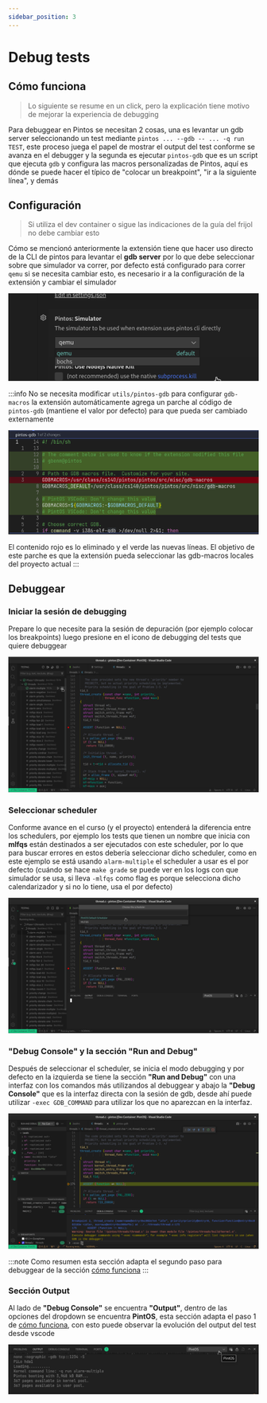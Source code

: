 ```yaml
---
sidebar_position: 3
---
```

# Debug tests

## Cómo funciona

> Lo siguiente se resume en un click, pero la explicación tiene
> motivo de mejorar la experiencia de debugging

Para debuggear en Pintos se necesitan 2 cosas, una es levantar un gdb server
seleccionando un test mediante `pintos ... --gdb -- ... -q run TEST`,
este proceso juega el papel de mostrar el output del test conforme se avanza
en el debugger y la segunda es ejecutar `pintos-gdb` que es un script que
ejecuta `gdb` y configura las macros personalizadas de Pintos, aquí es dónde
se puede hacer el típico de "colocar un breakpoint", "ir a la siguiente línea",
y demás

## Configuración

> Si utiliza el dev container o sigue las indicaciones de la guía del
> frijol no debe cambiar esto

Cómo se mencionó anteriormente la extensión tiene que hacer uso directo de
la CLI de pintos para levantar el **gdb server** por lo que debe seleccionar
sobre que simulador va correr, por defecto está configurado para correr
`qemu` si se necesita cambiar esto, es necesario ir a la configuración de la
extensión y cambiar el simulador

![image](assets/choose-sim.png)

:::info
No se necesita modificar `utils/pintos-gdb` para configurar `gdb-macros`
la extensión automáticamente agrega un parche al código de `pintos-gdb`
(mantiene el valor por defecto) para que pueda ser cambiado externamente

![image](assets/pintos-gdb.png)

El contenido rojo es lo eliminado y el verde las nuevas líneas. El objetivo
de este parche es que la extensión pueda seleccionar las gdb-macros locales
del proyecto actual
:::

## Debuggear

### Iniciar la sesión de debugging

Prepare lo que necesite para la sesión de depuración (por ejemplo colocar
los breakpoints) luego presione en el icono de debugging del tests que
quiere debuggear

![image](assets/start-debug.png)

### Seleccionar scheduler

Conforme avance en el curso (y el proyecto) entenderá la diferencia
entre los schedulers, por ejemplo los tests que tienen un nombre que
inicia con **mlfqs** están destinados a ser ejecutados con este scheduler,
por lo que para buscar errores en estos debería seleccionar dicho scheduler,
como en este ejemplo se está usando `alarm-multiple` el scheduler a usar
es el por defecto (cuándo se hace `make grade` se puede ver en los logs
con que simulador se usa, si lleva `-mlfqs` como flag es porque selecciona
dicho calendarizador y si no lo tiene, usa el por defecto)

![image](assets/choose-scheduler.png)

### "Debug Console" y la sección "Run and Debug"

Después de seleccionar el scheduler, se inicia el modo debugging y por defecto
en la izquierda se tiene la sección **"Run and Debug"** con una interfaz con los
comandos más utilizandos al debuggear y abajo la **"Debug Console"** que es la interfaz
directa con la sesión de gdb, desde ahí puede utilizar `-exec GDB_COMMAND` para utilizar
los que no aparezcan en la interfaz.

![image](assets/debug-session.png)

:::note
Como resumen esta sección adapta el segundo paso para debuggear de la sección
[cómo funciona](#cómo-funciona)
:::

### Sección Output

Al lado de **"Debug Console"** se encuentra **"Output"**, dentro de las opciones
del dropdown se encuentra **PintOS**, esta sección adapta el paso 1 de
[cómo funciona](#cómo-funciona), con esto puede observar la evolución del output
del test desde vscode

![image](assets/debug-output-channel.png)


